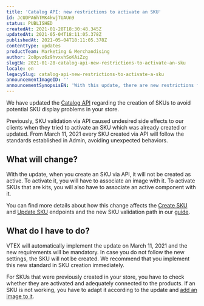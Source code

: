 ```yaml
---
title: 'Catalog API: new restrictions to activate an SKU'
id: JcUDPA6hTMK4kwjTUAUn9
status: PUBLISHED
createdAt: 2021-01-28T18:30:48.345Z
updatedAt: 2021-05-04T18:11:05.378Z
publishedAt: 2021-05-04T18:11:05.378Z
contentType: updates
productTeam: Marketing & Merchandising
author: 2o8pvz6z9hvxvhSoKAiZzg
slugEN: 2021-01-28-catalog-api-new-restrictions-to-activate-an-sku
locale: en
legacySlug: catalog-api-new-restrictions-to-activate-a-sku
announcementImageID: ''
announcementSynopsisEN: 'With this update, there are new restrictions for creating SKUs via API'
---
```


We have updated the [Catalog API](https://developers.vtex.com/vtex-developer-docs/reference/catalog-api-overview) regarding the creation of SKUs to avoid potential SKU display problems in your store.

Previously, SKU validation via API caused undesired side effects to our clients when they tried to activate an SKU which was already created or updated. From March 11, 2021 every SKU created via API will follow the standards established in Admin, avoiding unexpected behaviors.

## What will change?

With the update, when you create an SKU via API, it will not be created as active. To activate it, you will have to associate an image with it. To activate SKUs that are kits, you will also have to associate an active component with it.

You can find more details about how this change affects the [Create SKU](https://developers.vtex.com/vtex-rest-api/reference/catalog-api-sku#catalog-api-post-sku) and [Update SKU](https://developers.vtex.com/vtex-rest-api/reference/catalog-api-sku#catalog-api-put-sku) endpoints and the new SKU validation path in our [guide](https://developers.vtex.com/vtex-rest-api/docs/how-to-activate-an-sku).

## What do I have to do?

VTEX will automatically implement the update on March 11, 2021 and the new requirements will be mandatory. In case you do not follow the new settings, the SKU will not be created. We recommend that you implement this new standard in SKU creation immediately.

For SKUs that were previously created in your store, you have to check whether they are activated and adequately connected to the products. If an SKU is not working, you have to adapt it according to the update and [add an image to it](/en/tutorial/how-to-update-the-image-of-an-sku--5PMb54FnvUuWOq2qGyAosu).


